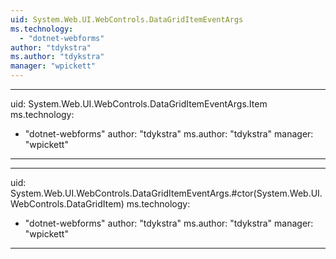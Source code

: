 ```yaml
---
uid: System.Web.UI.WebControls.DataGridItemEventArgs
ms.technology: 
  - "dotnet-webforms"
author: "tdykstra"
ms.author: "tdykstra"
manager: "wpickett"
---
```


---
uid: System.Web.UI.WebControls.DataGridItemEventArgs.Item
ms.technology: 
  - "dotnet-webforms"
author: "tdykstra"
ms.author: "tdykstra"
manager: "wpickett"
---

---
uid: System.Web.UI.WebControls.DataGridItemEventArgs.#ctor(System.Web.UI.WebControls.DataGridItem)
ms.technology: 
  - "dotnet-webforms"
author: "tdykstra"
ms.author: "tdykstra"
manager: "wpickett"
---
